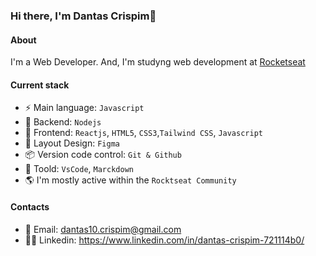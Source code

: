 ### Hi there, I'm Dantas Crispim👋

#### About 
I'm a Web Developer. And, I'm studyng web development at [Rocketseat](https://www.rocketseat.com.br//)

#### Current stack

- ⚡️ Main language: `Javascript`
- 📡 Backend: `Nodejs`
- 🎉 Frontend: `Reactjs`, `HTML5`, `CSS3`,`Tailwind CSS`,  `Javascript`
- 🎨 Layout Design: `Figma`
- 📦 Version code control: `Git & Github`
- 🔨 Toold: `VsCode`, `Marckdown`
- 🌎 I'm mostly active within the `Rocktseat Community`

#### Contacts
- 📧 Email: dantas10.crispim@gmail.com
- 👨‍💻 Linkedin:  https://www.linkedin.com/in/dantas-crispim-721114b0/
  
